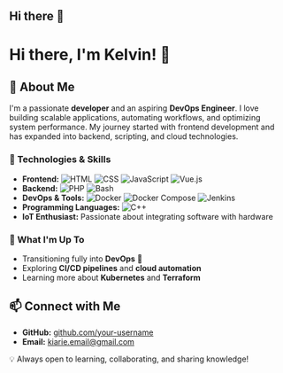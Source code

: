 ## Hi there 👋

<!--
**kiavin/kiavin** is a ✨ _special_ ✨ repository because its `README.md` (this file) appears on your GitHub profile.

Here are some ideas to get you started:

- 🔭 I’m currently working on ...
- 🌱 I’m currently learning ...
- 👯 I’m looking to collaborate on ...
- 🤔 I’m looking for help with ...
- 💬 Ask me about ...
- 📫 How to reach me: ...
- 😄 Pronouns: ...
- ⚡ Fun fact: ...
-->
# Hi there, I'm Kelvin! 👋

## 🚀 About Me
I'm a passionate **developer** and an aspiring **DevOps Engineer**. I love building scalable applications, automating workflows, and optimizing system performance. My journey started with frontend development and has expanded into backend, scripting, and cloud technologies.

### 🔧 Technologies & Skills
- **Frontend:** ![HTML](https://img.shields.io/badge/HTML5-%23E34F26.svg?style=flat&logo=html5&logoColor=white) ![CSS](https://img.shields.io/badge/CSS3-%231572B6.svg?style=flat&logo=css3&logoColor=white) ![JavaScript](https://img.shields.io/badge/JavaScript-%23F7DF1E.svg?style=flat&logo=javascript&logoColor=black) ![Vue.js](https://img.shields.io/badge/Vue.js-%234FC08D.svg?style=flat&logo=vue.js&logoColor=white)
- **Backend:** ![PHP](https://img.shields.io/badge/PHP-%23777BB4.svg?style=flat&logo=php&logoColor=white) ![Bash](https://img.shields.io/badge/Bash-%234EAA25.svg?style=flat&logo=gnu-bash&logoColor=white)
- **DevOps & Tools:** ![Docker](https://img.shields.io/badge/Docker-%230084D6.svg?style=flat&logo=docker&logoColor=white) ![Docker Compose](https://img.shields.io/badge/Docker%20Compose-%230084D6.svg?style=flat&logo=docker&logoColor=white) ![Jenkins](https://img.shields.io/badge/Jenkins-%23D24939.svg?style=flat&logo=jenkins&logoColor=white)
- **Programming Languages:** ![C++](https://img.shields.io/badge/C++-%2300599C.svg?style=flat&logo=c%2B%2B&logoColor=white)
- **IoT Enthusiast:** Passionate about integrating software with hardware

### 🎯 What I'm Up To
- Transitioning fully into **DevOps** 🚀
- Exploring **CI/CD pipelines** and **cloud automation**
- Learning more about **Kubernetes** and **Terraform**

## 📫 Connect with Me
- **GitHub:** [github.com/your-username](https://github.com/kiavin)
- **Email:** kiarie.email@gmail.com

💡 Always open to learning, collaborating, and sharing knowledge!

